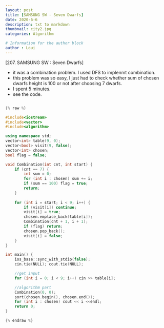 ```yaml
---
layout: post
title: [SAMSUNG SW - Seven Dwarfs]
date: 2020-6-6
description: txt to markdown
thumbnail: city2.jpg
categories: Algorithm

# Information for the author block
author : Loui
---
```


﻿[207. SAMSUNG SW : Seven Dwarfs]
- it was a combination problem. I used DFS to implenmt combination.
- this problem was so easy, I just had to check whether sum of chosen dwarfs height is 100 or not after choosing 7 dwarfs.
- I spent 5 minutes.
- see the code.

```cpp

{% raw %}

#include<iostream>
#include<vector>
#include<algorithm>

using namespace std;
vector<int> table(9, 0);
vector<bool> visit(9, false);
vector<int> chosen;
bool flag = false;

void Combination(int cnt, int start) {
	if (cnt == 7) {
		int sum = 0;
		for (int i : chosen) sum += i;
		if (sum == 100) flag = true;
		return;
	}
	
	for (int i = start; i < 9; i++) {
		if (visit[i]) continue;
		visit[i] = true;
		chosen.emplace_back(table[i]);
		Combination(cnt + 1, i + 1);
		if (flag) return;
		chosen.pop_back();
		visit[i] = false;
	}
}

int main() {
	ios_base::sync_with_stdio(false);
	cin.tie(NULL); cout.tie(NULL);

	//get input
	for (int i = 0; i < 9; i++) cin >> table[i];

	//algorithm part
	Combination(0, 0);
	sort(chosen.begin(), chosen.end());
	for (int i : chosen) cout << i <<endl;
	return 0;
}

{% endraw %}
```


